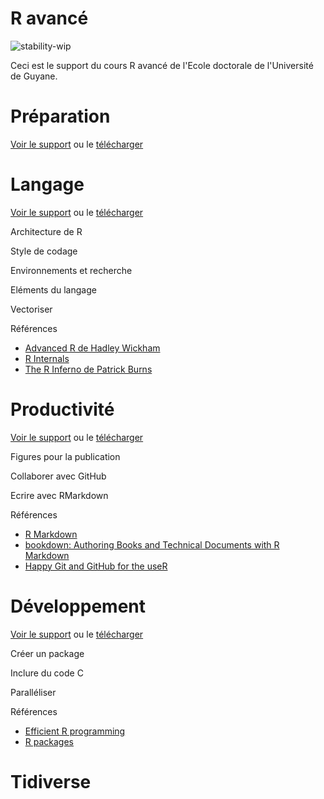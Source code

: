 # R avancé

![stability-wip](https://img.shields.io/badge/stability-work_in_progress-lightgrey.svg)

Ceci est le support du cours R avancé de l'Ecole doctorale de l'Université de Guyane.

# Préparation

[Voir le support](https://EricMarcon.github.io/Cours-R-avance/Preparation.html) ou le [télécharger](https://EricMarcon.github.io/Cours-R-avance/Preparation.pdf)


# Langage

[Voir le support](https://EricMarcon.github.io/Cours-R-avance/Langage.html) ou le [télécharger](https://EricMarcon.github.io/Cours-R-avance/Langage.pdf)

Architecture de R

Style de codage

Environnements et recherche

Eléments du langage

Vectoriser


Références
- [Advanced R de Hadley Wickham](http://adv-r.had.co.nz/OO-essentials.html)
- [R Internals](http://colinfay.me/r-internals/)
- [The R Inferno de Patrick Burns](https://www.burns-stat.com/pages/Tutor/R_inferno.pdf)



# Productivité

[Voir le support](https://EricMarcon.github.io/Cours-R-avance/Productivite.html) ou le [télécharger](https://EricMarcon.github.io/Cours-R-avance/Productivite.pdf)

Figures pour la publication

Collaborer avec GitHub

Ecrire avec RMarkdown

Références

- [R Markdown](https://rmarkdown.rstudio.com/)
- [bookdown: Authoring Books and Technical Documents with R Markdown](https://bookdown.org/yihui/bookdown/)
- [Happy Git and GitHub for the useR](http://happygitwithr.com/)



# Développement

[Voir le support](https://EricMarcon.github.io/Cours-R-avance/Package.html) ou le [télécharger](https://EricMarcon.github.io/Cours-R-avance/Package.pdf)

Créer un package

Inclure du code C

Paralléliser

Références
- [Efficient R programming](https://csgillespie.github.io/efficientR/)
- [R packages](http://r-pkgs.had.co.nz/)



# Tidiverse
